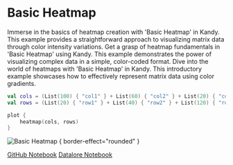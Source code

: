 # Basic Heatmap

<web-summary>
Immerse in the basics of heatmap creation with 'Basic Heatmap' in Kandy.
This example provides a straightforward approach to visualizing matrix data through color intensity variations.
</web-summary>

<card-summary>
Get a grasp of heatmap fundamentals in 'Basic Heatmap' using Kandy.
This example demonstrates the power of visualizing complex data in a simple, color-coded format.
</card-summary>

<link-summary>
Dive into the world of heatmaps with 'Basic Heatmap' in Kandy.
This introductory example showcases how to effectively represent matrix data using color gradients.
</link-summary>


<!---IMPORT org.jetbrains.kotlinx.kandy.letsplot.samples.Tiles-->

<!---FUN basic_heatmap-->

```kotlin
val cols = (List(100) { "col1" } + List(60) { "col2" } + List(20) { "col3" }).shuffled()
val rows = (List(20) { "row1" } + List(40) { "row2" } + List(120) { "row3" }).shuffled()

plot {
    heatmap(cols, rows)
}
```

<!---END-->

![Basic Heatmap](basic_heatmap.png) { border-effect="rounded" }

<seealso style="cards">
       <category ref="example-ktnb">
           <a href="https://github.com/Kotlin/kandy/blob/main/examples/notebooks/lets-plot/samples/tiles/basic_heatmap.ipynb" summary="View the notebook on our GitHub repository">GitHub Notebook</a>
           <a href="https://datalore.jetbrains.com/report/static/KQKedA4jDrKu63O53gEN0z/5SnrXQq7aYk9576edxKEqC" summary="Experiment with this example on Datalore">Datalore Notebook</a>
       </category>
</seealso>
